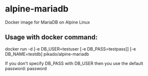 # alpine-mariadb
Docker image for MariaDB on Alpine Linux
## Usage with docker command:
docker run -d [-e DB_USER=testuser [-e DB_PASS=testpass]] [-e DB_NAME=testdb] pikado/alpine-mariadb

If you don't specify  DB_PASS with DB_USER then you use the default password: password
